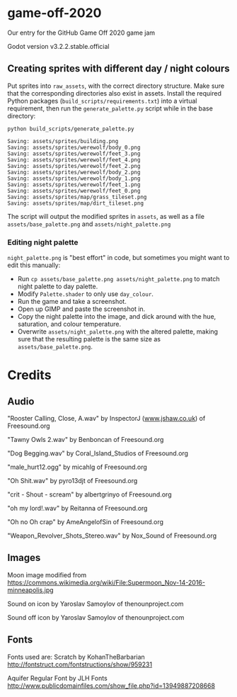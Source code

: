 # game-off-2020
Our entry for the GitHub Game Off 2020 game jam

Godot version v3.2.2.stable.official

## Creating sprites with different day / night colours

Put sprites into `raw_assets`, with the correct directory structure. Make sure that the corresponding directories also exist in assets.
Install the required Python packages (`build_scripts/requirements.txt`) into a virtual requirement, then run the `generate_palette.py` script while in the base directory:

```
python build_scripts/generate_palette.py

Saving: assets/sprites/building.png
Saving: assets/sprites/werewolf/body_0.png
Saving: assets/sprites/werewolf/feet_3.png
Saving: assets/sprites/werewolf/feet_4.png
Saving: assets/sprites/werewolf/feet_2.png
Saving: assets/sprites/werewolf/body_2.png
Saving: assets/sprites/werewolf/body_1.png
Saving: assets/sprites/werewolf/feet_1.png
Saving: assets/sprites/werewolf/feet_0.png
Saving: assets/sprites/map/grass_tileset.png
Saving: assets/sprites/map/dirt_tileset.png
```
The script will output the modified sprites in `assets`, as well as a file `assets/base_palette.png` and `assets/night_palette.png`

### Editing night palette
`night_palette.png` is "best effort" in code, but sometimes you might want to edit this manually:

- Run `cp assets/base_palette.png assets/night_palette.png` to match night palette to day palette.
- Modify `Palette.shader` to only use `day_colour`.
- Run the game and take a screenshot.
- Open up GIMP and paste the screenshot in.
- Copy the night palette into the image, and dick around with the hue, saturation, and colour temperature.
- Overwrite `assets/night_palette.png` with the altered palette, making sure that the resulting palette is the same size as `assets/base_palette.png`.

# Credits

## Audio

"Rooster Calling, Close, A.wav" by InspectorJ (www.jshaw.co.uk) of Freesound.org

"Tawny Owls 2.wav" by Benboncan of Freesound.org

"Dog Begging.wav" by Coral_Island_Studios of Freesound.org

"male_hurt12.ogg" by micahlg of Freesound.org

"Oh Shit.wav" by pyro13djt of Freesound.org

"crit - Shout - scream" by albertgrinyo of Freesound.org

"oh my lord!.wav" by Reitanna of Freesound.org

"Oh no Oh crap" by AmeAngelofSin of Freesound.org

"Weapon_Revolver_Shots_Stereo.wav" by Nox_Sound of Freesound.org

## Images

Moon image modified from https://commons.wikimedia.org/wiki/File:Supermoon_Nov-14-2016-minneapolis.jpg

Sound on icon by Yaroslav Samoylov of thenounproject.com

Sound off icon by Yaroslav Samoylov of thenounproject.com

## Fonts

Fonts used are:
Scratch by KohanTheBarbarian
http://fontstruct.com/fontstructions/show/959231

Aquifer Regular Font by JLH Fonts
http://www.publicdomainfiles.com/show_file.php?id=13949887208668
